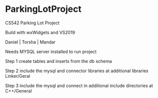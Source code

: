 # ParkingLotProject

CS542 Parking Lot Project

Build with wxWidgets and VS2019

Daniel | Torsha | Mandar

Needs MYSQL server installed to run project

Step 1 create tables and inserts from the db schema

Step 2 include the mysql and connector libraries at additional libraries Linker/Geral

Step 3 include the mysql and connect in additional include directories at C++/General
